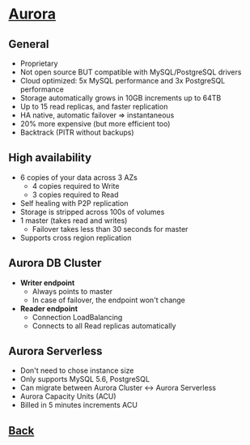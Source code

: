 # [Aurora](../README.md)

## General

* Proprietary
* Not open source BUT compatible with MySQL/PostgreSQL drivers
* Cloud optimized: 5x MySQL performance and 3x PostgreSQL performance
* Storage automatically grows in 10GB increments up to 64TB
* Up to 15 read replicas, and faster replication
* HA native, automatic failover => instantaneous
* 20% more expensive (but more efficient too)
* Backtrack (PITR without backups)

## High availability

* 6 copies of your data across 3 AZs
	* 4 copies required to Write
	* 3 copies required to Read
* Self healing with P2P replication
* Storage is stripped across 100s of volumes
* 1 master (takes read and writes)
	* Failover takes less than 30 seconds for master
* Supports cross region replication

## Aurora DB Cluster

* __Writer endpoint__
	* Always points to master
	* In case of failover, the endpoint won't change
* __Reader endpoint__
	* Connection LoadBalancing
	* Connects to all Read replicas automatically

## Aurora Serverless

* Don't need to chose instance size
* Only supports MySQL 5.6, PostgreSQL
* Can migrate between Aurora Cluster <-> Aurora Serverless
* Aurora Capacity Units (ACU)
* Billed in 5 minutes increments ACU

## [Back](../README.md)